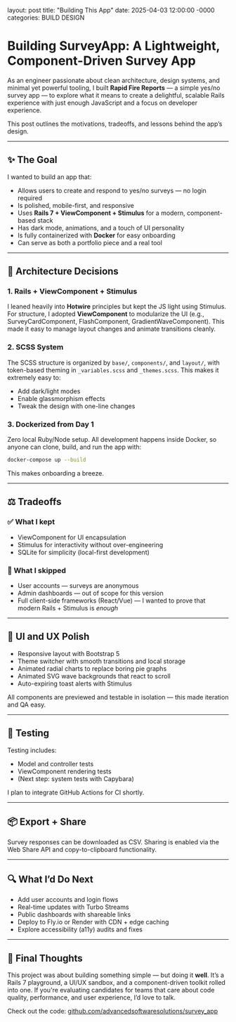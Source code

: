 layout: post
title: "Building This App"
date: 2025-04-03 12:00:00 -0000
categories: BUILD DESIGN

# Building SurveyApp: A Lightweight, Component-Driven Survey App

As an engineer passionate about clean architecture, design systems, and minimal yet powerful tooling, I built **Rapid Fire Reports** — a simple yes/no survey app — to explore what it means to create a delightful, scalable Rails experience with just enough JavaScript and a focus on developer experience.

This post outlines the motivations, tradeoffs, and lessons behind the app’s design.

---

## ✨ The Goal

I wanted to build an app that:

- Allows users to create and respond to yes/no surveys — no login required
- Is polished, mobile-first, and responsive
- Uses **Rails 7 + ViewComponent + Stimulus** for a modern, component-based stack
- Has dark mode, animations, and a touch of UI personality
- Is fully containerized with **Docker** for easy onboarding
- Can serve as both a portfolio piece and a real tool

---

## 🧩 Architecture Decisions

### 1. **Rails + ViewComponent + Stimulus**
I leaned heavily into **Hotwire** principles but kept the JS light using Stimulus. For structure, I adopted **ViewComponent** to modularize the UI (e.g., SurveyCardComponent, FlashComponent, GradientWaveComponent). This made it easy to manage layout changes and animate transitions cleanly.

### 2. **SCSS System**
The SCSS structure is organized by `base/`, `components/`, and `layout/`, with token-based theming in `_variables.scss` and `_themes.scss`. This makes it extremely easy to:

- Add dark/light modes
- Enable glassmorphism effects
- Tweak the design with one-line changes

### 3. **Dockerized from Day 1**
Zero local Ruby/Node setup. All development happens inside Docker, so anyone can clone, build, and run the app with:
```bash
docker-compose up --build
```
This makes onboarding a breeze.

---

## ⚖️ Tradeoffs

### ✅ What I kept
- ViewComponent for UI encapsulation
- Stimulus for interactivity without over-engineering
- SQLite for simplicity (local-first development)

### 🚫 What I skipped
- User accounts — surveys are anonymous
- Admin dashboards — out of scope for this version
- Full client-side frameworks (React/Vue) — I wanted to prove that modern Rails + Stimulus is *enough*

---

## 🎨 UI and UX Polish

- Responsive layout with Bootstrap 5
- Theme switcher with smooth transitions and local storage
- Animated radial charts to replace boring pie graphs
- Animated SVG wave backgrounds that react to scroll
- Auto-expiring toast alerts with Stimulus

All components are previewed and testable in isolation — this made iteration and QA easy.

---

## 🧪 Testing

Testing includes:
- Model and controller tests
- ViewComponent rendering tests
- (Next step: system tests with Capybara)

I plan to integrate GitHub Actions for CI shortly.

---

## 📦 Export + Share

Survey responses can be downloaded as CSV. Sharing is enabled via the Web Share API and copy-to-clipboard functionality.

---

## 🔍 What I’d Do Next

- Add user accounts and login flows
- Real-time updates with Turbo Streams
- Public dashboards with shareable links
- Deploy to Fly.io or Render with CDN + edge caching
- Explore accessibility (a11y) audits and fixes

---

## 🎯 Final Thoughts

This project was about building something simple — but doing it **well**. It’s a Rails 7 playground, a UI/UX sandbox, and a component-driven toolkit rolled into one. If you're evaluating candidates for teams that care about code quality, performance, and user experience, I’d love to talk.

Check out the code: [github.com/advancedsoftwaresolutions/survey_app](https://github.com/advancedsoftwaresolutions/survey_app)

